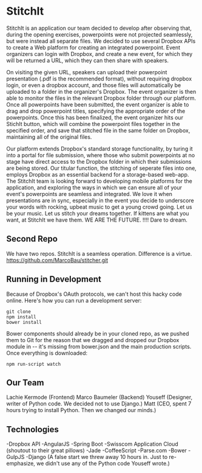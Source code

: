 # StitchIt

StitchIt is an application our team decided to develop after observing that, during the opening exercises, powerpoints were not projected seamlessly, but were instead all separate files. We decided to use several Dropbox APIs to create a Web platform for creating an integrated powerpoint. Event organizers can login with Dropbox, and create a new event, for which they will be returned a URL, which they can then share with speakers.

On visiting the given URL, speakers can upload their powerpoint presentation (.pdf is the recommended format), without requiring dropbox login, or even a dropbox account, and those files will automatically be uploaded to a folder in the organizer's Dropbox. The event organizer is then able to monitor the files in the relevant Dropbox folder through our platform. Once all powerpoints have been submitted, the event organizer is able to drag and drop powerpoint titles, specifying the appropriate order of the powerpoints. Once this has been finalized, the event organizer hits our StichIt button, which will combine the powerpoint files together in the specified order, and save that stitched file in the same folder on Dropbox, maintaining all of the original files.

Our platform extends Dropbox's standard storage functionality, by turing it into a portal for file submission, where those who submit powerpoints at no stage have direct access to the Dropbox folder in which their submissions are being stored. Our titular function, the stitching of seperate files into one, employs Dropbox as an essential backend for a storage-based web-app. The StitchIt team is looking forward to developing mobile platforms for the application, and exploring the ways in which we can ensure all of your event's powerpoints are seamless and integrated. We love it when presentations are in sync, especially in the event you decide to underscore your words with rocking, upbeat music to get a young crowd going. Let us be your music. Let us stitch your dreams together. If kittens are what you want, at StitchIt we have them.  WE ARE THE FUTURE. !!!! Dare to dream.

## Second Repo
We have two repos. StitchIt is a seamless operation. Difference is a virtue.
https://github.com/MarcoBau/stitcher.git

## Running in Development
Because of Dropbox's OAuth protocols, we can't host this hacky code online. Here's how you can run a development server:
```
git clone
npm install
bower install
```
Bower components should already be in your cloned repo, as we pushed them to Git for the reason that we dragged and dropped our Dropbox module in -- it's missing from bower.json and the main production scripts. Once everything is downloaded:

`npm run-script watch`


## Our Team
Lachie Kermode (Frontend)
Marco Baumeler (Backend)
Youseff (Designer, writer of Python code. We decided not to use Django.)
Matt (CEO, spent 7 hours trying to install Python. Then we changed our minds.)

## Technologies
 -Dropbox API
 -AngularJS
 -Spring Boot
 -Swisscom Application Cloud (shoutout to their great pillows)
 -Jade
 -CoffeeScript
 -Parse.com
 -Bower
 -GulpJS
 -Django (A false start we threw away 10 hours in. Just to re-emphasize, we didn't use any of the Python code Youseff wrote.)